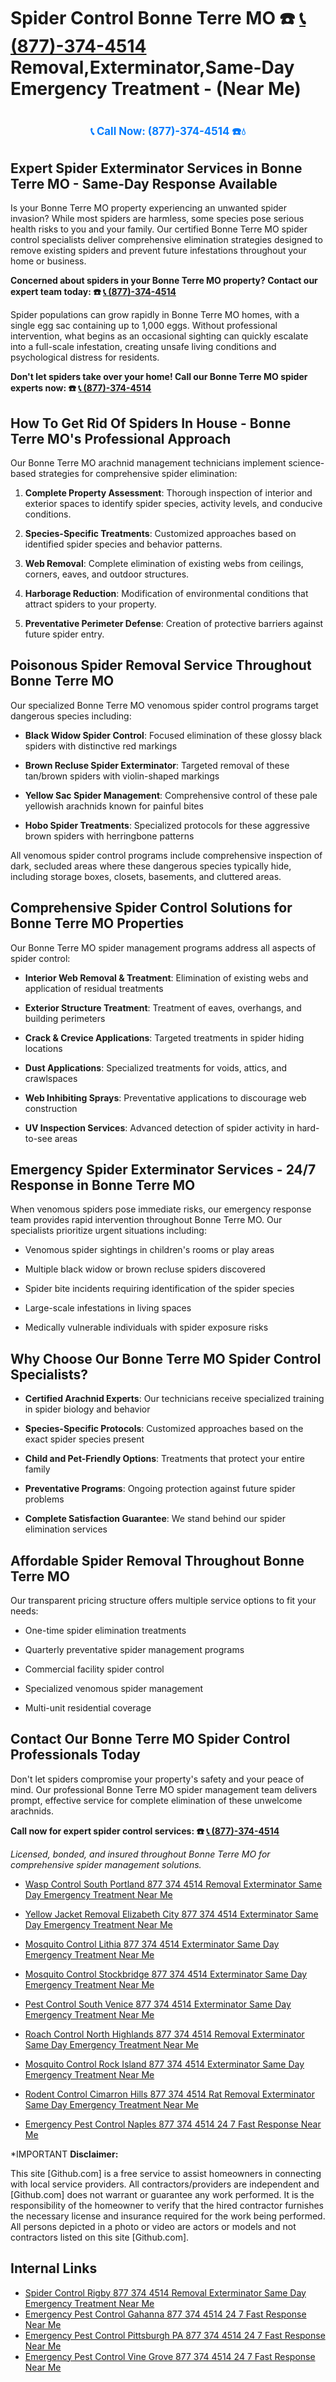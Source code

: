 # Spider Control Bonne Terre MO ☎️ [📞 (877)-374-4514](https://pest-control-4514.netlify.app) Removal,Exterminator,Same-Day Emergency Treatment - (Near Me)
# 

<p align="center" style="font-size: 1.2em; font-weight: bold; margin: 20px 0;">
  <a href="https://pest-control-4514.netlify.app" target="_blank" style="color: #007BFF; text-decoration: none;">📞 Call Now: (877)-374-4514 ☎️💧</a>
</p>

## Expert Spider Exterminator Services in Bonne Terre MO - Same-Day Response Available

Is your Bonne Terre MO property experiencing an unwanted spider invasion? While most spiders are harmless, some species pose serious health risks to you and your family. Our certified Bonne Terre MO spider control specialists deliver comprehensive elimination strategies designed to remove existing spiders and prevent future infestations throughout your home or business.

**Concerned about spiders in your Bonne Terre MO property? Contact our expert team today: ☎️ [📞 (877)-374-4514](https://pest-control-4514.netlify.app)**

Spider populations can grow rapidly in Bonne Terre MO homes, with a single egg sac containing up to 1,000 eggs. Without professional intervention, what begins as an occasional sighting can quickly escalate into a full-scale infestation, creating unsafe living conditions and psychological distress for residents.

**Don't let spiders take over your home! Call our Bonne Terre MO spider experts now: ☎️ [📞 (877)-374-4514](https://pest-control-4514.netlify.app)**

## How To Get Rid Of Spiders In House - Bonne Terre MO's Professional Approach

Our Bonne Terre MO arachnid management technicians implement science-based strategies for comprehensive spider elimination:

1. **Complete Property Assessment**: Thorough inspection of interior and exterior spaces to identify spider species, activity levels, and conducive conditions.

2. **Species-Specific Treatments**: Customized approaches based on identified spider species and behavior patterns.

3. **Web Removal**: Complete elimination of existing webs from ceilings, corners, eaves, and outdoor structures.

4. **Harborage Reduction**: Modification of environmental conditions that attract spiders to your property.

5. **Preventative Perimeter Defense**: Creation of protective barriers against future spider entry.

## Poisonous Spider Removal Service Throughout Bonne Terre MO

Our specialized Bonne Terre MO venomous spider control programs target dangerous species including:

- **Black Widow Spider Control**: Focused elimination of these glossy black spiders with distinctive red markings

- **Brown Recluse Spider Exterminator**: Targeted removal of these tan/brown spiders with violin-shaped markings

- **Yellow Sac Spider Management**: Comprehensive control of these pale yellowish arachnids known for painful bites

- **Hobo Spider Treatments**: Specialized protocols for these aggressive brown spiders with herringbone patterns

All venomous spider control programs include comprehensive inspection of dark, secluded areas where these dangerous species typically hide, including storage boxes, closets, basements, and cluttered areas.

## Comprehensive Spider Control Solutions for Bonne Terre MO Properties

Our Bonne Terre MO spider management programs address all aspects of spider control:

- **Interior Web Removal & Treatment**: Elimination of existing webs and application of residual treatments

- **Exterior Structure Treatment**: Treatment of eaves, overhangs, and building perimeters

- **Crack & Crevice Applications**: Targeted treatments in spider hiding locations

- **Dust Applications**: Specialized treatments for voids, attics, and crawlspaces

- **Web Inhibiting Sprays**: Preventative applications to discourage web construction

- **UV Inspection Services**: Advanced detection of spider activity in hard-to-see areas

## Emergency Spider Exterminator Services - 24/7 Response in Bonne Terre MO

When venomous spiders pose immediate risks, our emergency response team provides rapid intervention throughout Bonne Terre MO. Our specialists prioritize urgent situations including:

- Venomous spider sightings in children's rooms or play areas

- Multiple black widow or brown recluse spiders discovered

- Spider bite incidents requiring identification of the spider species

- Large-scale infestations in living spaces

- Medically vulnerable individuals with spider exposure risks

## Why Choose Our Bonne Terre MO Spider Control Specialists?

- **Certified Arachnid Experts**: Our technicians receive specialized training in spider biology and behavior

- **Species-Specific Protocols**: Customized approaches based on the exact spider species present

- **Child and Pet-Friendly Options**: Treatments that protect your entire family

- **Preventative Programs**: Ongoing protection against future spider problems

- **Complete Satisfaction Guarantee**: We stand behind our spider elimination services

## Affordable Spider Removal Throughout Bonne Terre MO

Our transparent pricing structure offers multiple service options to fit your needs:

- One-time spider elimination treatments

- Quarterly preventative spider management programs

- Commercial facility spider control

- Specialized venomous spider management

- Multi-unit residential coverage

## Contact Our Bonne Terre MO Spider Control Professionals Today

Don't let spiders compromise your property's safety and your peace of mind. Our professional Bonne Terre MO spider management team delivers prompt, effective service for complete elimination of these unwelcome arachnids.

**Call now for expert spider control services: ☎️ [📞 (877)-374-4514](https://pest-control-4514.netlify.app)**

*Licensed, bonded, and insured throughout Bonne Terre MO for comprehensive spider management solutions.*


- [Wasp Control South Portland 877 374 4514 Removal Exterminator Same Day Emergency Treatment Near Me](https://github.com/allyoucaneatsushiin/pest-control/blob/main/Wasp-Control-South-Portland-877-374-4514-Removal-Exterminator-Same-Day-Emergency-Treatment-Near-Me.md)
- [Yellow Jacket Removal Elizabeth City 877 374 4514 Exterminator Same Day Emergency Treatment Near Me](https://github.com/allyoucaneatsushiin/pest-control/blob/main/Yellow-Jacket-Removal-Elizabeth-City-877-374-4514-Exterminator-Same-Day-Emergency-Treatment-Near-Me.md)
- [Mosquito Control Lithia 877 374 4514 Exterminator Same Day Emergency Treatment Near Me](https://github.com/allyoucaneatsushiin/pest-control/blob/main/Mosquito-Control-Lithia-877-374-4514-Exterminator-Same-Day-Emergency-Treatment-Near-Me.md)


- [Mosquito Control Stockbridge 877 374 4514 Exterminator Same Day Emergency Treatment Near Me](https://github.com/allyoucaneatsushiin/pest-control/blob/main/Mosquito-Control-Stockbridge-877-374-4514-Exterminator-Same-Day-Emergency-Treatment-Near-Me.md)
- [Pest Control South Venice 877 374 4514 Exterminator Same Day Emergency Treatment Near Me](https://github.com/allyoucaneatsushiin/pest-control/blob/main/Pest-Control-South-Venice-877-374-4514-Exterminator-Same-Day-Emergency-Treatment-Near-Me.md)
- [Roach Control North Highlands 877 374 4514 Removal Exterminator Same Day Emergency Treatment Near Me](https://github.com/allyoucaneatsushiin/pest-control/blob/main/Roach-Control-North-Highlands-877-374-4514-Removal-Exterminator-Same-Day-Emergency-Treatment-Near-Me.md)


- [Mosquito Control Rock Island 877 374 4514 Exterminator Same Day Emergency Treatment Near Me](https://github.com/allyoucaneatsushiin/pest-control/blob/main/Mosquito-Control-Rock-Island-877-374-4514-Exterminator-Same-Day-Emergency-Treatment-Near-Me.md)
- [Rodent Control Cimarron Hills 877 374 4514 Rat Removal Exterminator Same Day Emergency Treatment Near Me](https://github.com/allyoucaneatsushiin/pest-control/blob/main/Rodent-Control-Cimarron-Hills-877-374-4514-Rat-Removal-Exterminator-Same-Day-Emergency-Treatment-Near-Me.md)
- [Emergency Pest Control Naples 877 374 4514 24 7 Fast Response Near Me](https://github.com/allyoucaneatsushiin/pest-control/blob/main/Emergency-Pest-Control-Naples-877-374-4514-24-7-Fast-Response-Near-Me.md)


*IMPORTANT **Disclaimer:**  

This site [Github.com] is a free service to assist homeowners in connecting with local service providers. All contractors/providers are independent and [Github.com] does not warrant or guarantee any work performed. It is the responsibility of the homeowner to verify that the hired contractor furnishes the necessary license and insurance required for the work being performed. All persons depicted in a photo or video are actors or models and not contractors listed on this site [Github.com].


## Internal Links
- [Spider Control Rigby 877 374 4514 Removal Exterminator Same Day Emergency Treatment Near Me](https://github.com/allyoucaneatsushiin/pest-control/blob/main/Spider-Control-Rigby-877-374-4514-Removal-Exterminator-Same-Day-Emergency-Treatment-Near-Me.md)
- [Emergency Pest Control Gahanna 877 374 4514 24 7 Fast Response Near Me](https://github.com/allyoucaneatsushiin/pest-control/blob/main/Emergency-Pest-Control-Gahanna-877-374-4514-24-7-Fast-Response-Near-Me.md)
- [Emergency Pest Control Pittsburgh PA 877 374 4514 24 7 Fast Response Near Me](https://github.com/allyoucaneatsushiin/pest-control/blob/main/Emergency-Pest-Control-Pittsburgh-PA-877-374-4514-24-7-Fast-Response-Near-Me.md)
- [Emergency Pest Control Vine Grove 877 374 4514 24 7 Fast Response Near Me](https://github.com/allyoucaneatsushiin/pest-control/blob/main/Emergency-Pest-Control-Vine-Grove-877-374-4514-24-7-Fast-Response-Near-Me.md)
